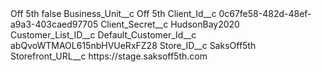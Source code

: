 <?xml version="1.0" encoding="UTF-8"?>
<CustomMetadata xmlns="http://soap.sforce.com/2006/04/metadata" xmlns:xsi="http://www.w3.org/2001/XMLSchema-instance" xmlns:xsd="http://www.w3.org/2001/XMLSchema">
    <label>Off 5th</label>
    <protected>false</protected>
    <values>
        <field>Business_Unit__c</field>
        <value xsi:type="xsd:string">Off 5th</value>
    </values>
    <values>
        <field>Client_Id__c</field>
        <value xsi:type="xsd:string">0c67fe58-482d-48ef-a9a3-403caed97705</value>
    </values>
    <values>
        <field>Client_Secret__c</field>
        <value xsi:type="xsd:string">HudsonBay2020</value>
    </values>
    <values>
        <field>Customer_List_ID__c</field>
        <value xsi:nil="true"/>
    </values>
    <values>
        <field>Default_Customer_Id__c</field>
        <value xsi:type="xsd:string">abQvoWTMAOL615nbHVUeRxFZ28</value>
    </values>
    <values>
        <field>Store_ID__c</field>
        <value xsi:type="xsd:string">SaksOff5th</value>
    </values>
    <values>
        <field>Storefront_URL__c</field>
        <value xsi:type="xsd:string">https://stage.saksoff5th.com</value>
    </values>
</CustomMetadata>
